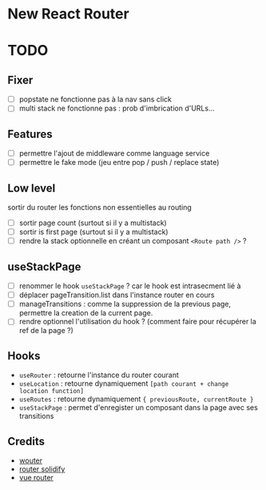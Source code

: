 # New React Router

# TODO

## Fixer

- [ ] popstate ne fonctionne pas à la nav sans click
- [ ] multi stack ne fonctionne pas : prob d'imbrication d'URLs...

## Features

- [ ] permettre l'ajout de middleware comme language service
- [ ] permettre le fake mode (jeu entre pop / push / replace state)

## Low level

sortir du router les fonctions non essentielles au routing

- [ ] sortir page count (surtout si il y a multistack)
- [ ] sortir is first page (surtout si il y a multistack)
- [ ] rendre la stack optionnelle en créant un composant `<Route path />` ?

## useStackPage

- [ ] renommer le hook `useStackPage` ? car le hook est intrasecment lié à <Stack />
- [ ] déplacer pageTransition.list dans l'instance router en cours
- [ ] manageTransitions : comme la suppression de la previous page, permettre la creation de la current page.
- [ ] rendre optionnel l'utilisation du hook ? (comment faire pour récupérer la ref de la page ?)

## Hooks

- `useRouter` : retourne l'instance du router courant
- `useLocation` : retourne dynamiquement `[path courant + change location function]`
- `useRoutes` : retourne dynamiquement `{ previousRoute, currentRoute }`
- `useStackPage` : permet d'enregister un composant dans la page avec ses transitions

## Credits

- [wouter](https://github.com/molefrog/wouter)
- [router solidify](https://github.com/solid-js/solidify/blob/master/navigation/Router.ts)
- [vue router](https://router.vuejs.org/)
